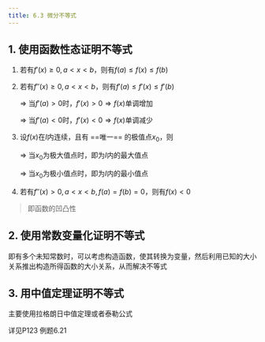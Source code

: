 ```yaml
---
title: 6.3 微分不等式
---
```

## 1. 使用函数性态证明不等式

1. 若有$f'(x)\geq0,a<x<b$，则有$f(a)\leq f(x)\leq f(b)$

2. 若有$f''(x)\geq0,a<x<b$，则有$f'(a)\leq f'(x)\leq f'(b)$

    $\Longrightarrow$ 当$f'(a)>0$时，$f'(x)>0\Rightarrow f(x)$单调增加

    $\Longrightarrow$ 当$f'(a)<0$时，$f'(x)<0\Rightarrow f(x)$单调减少

3. 设$f(x)$在$I$内连续，且有 ==唯一== 的极值点$x_0$，则

    $\Longrightarrow$ 当$x_0$为极大值点时，即为$I$内的最大值点

    $\Longrightarrow$ 当$x_0$为极小值点时，即为$I$内的最小值点

4. 若有$f''(x)>0,a<x<b,f(a)=f(b)=0$，则有$f(x)<0$
>即函数的凹凸性

## 2. 使用常数变量化证明不等式

即有多个未知常数时，可以考虑构造函数，使其转换为变量，然后利用已知的大小关系推出构造所得函数的大小关系，从而解决不等式

## 3. 用中值定理证明不等式

主要使用拉格朗日中值定理或者泰勒公式

详见P123 例题6.21



















